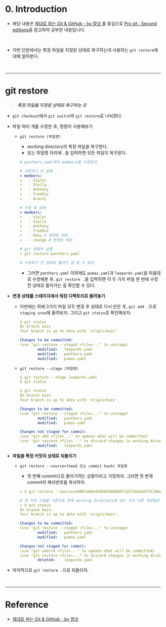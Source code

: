 # 0. Introduction

- 해당 내용은 [제대로 파는 Git & GitHub - by 얄코 ](https://www.inflearn.com/course/%EC%A0%9C%EB%8C%80%EB%A1%9C-%ED%8C%8C%EB%8A%94-%EA%B9%83/dashboard)를 중심으로 [Pro git : Second editions](https://book.naver.com/bookdb/book_detail.nhn?bid=7187291)을 참고하여 공부한 내용입니다.

<br>

- 이번 단원에서는 특정 파일을 지정된 상태로 복구하는데 사용하는 `git restore`에 대해 알아본다.

<br>

---

# git restore

> **_특정 파일을 지정된 상태로 복구하는 것_**

- `git checkout`에서 `git switch`와 `git restore`로 나눠졌다.

- 파일 여러 개를 수정한 후, 명렁어 사용해보기

  - `git restore (파일명)`

    - working directory의 특정 파일을 복구한다.
    - 또는 파일명 자리에 `.`을 입력하면 모든 파일이 복구된다.

    ```yml
    # panthers.yaml에서 members를 수정한다.

    # 수정하기 전 상태
    > members:
    >   - Violet
    >   - Stella
    >   - Anthony
    >   - Freddie
    >   - Arachi

    # 수정 후 상태
    > members:
    >   - Violet
    >   - Stella
    >   - Anthony
    >   - Freddie
    >   - Hoki # 변경된 부분
    >   - change # 변경된 부분

    # git 명령어 실행
    > git restore panthers.yaml

    # 수정하기 전 상태로 돌아간 걸 알 수 있다.
    ```

    - 그러면 `panthers.yaml` 이외에도 `pumas.yaml`과 `leopards.yaml`을 마음대로 수정해본 후, `git restore .`을 입력하면 이 두 가지 파일 한 번에 수정 전 상태로 돌아가는 걸 확인할 수 있다.

- **변경 상태를 스테이지에서 워킹 디렉토리로 돌려놓기**

  - 이번에는 위에 3가지 파일 모두 변경 후 상태로 다시 만든 후, `git add .`으로 `staging area`에 올려보자. 그리고 `git status`로 확인해보자.

    ```yml
    $ git status
    On branch main
    Your branch is up to date with 'origin/main'.

    Changes to be committed:
    (use "git restore --staged <file>..." to unstage)
            modified:   leopards.yaml
            modified:   panthers.yaml
            modified:   pumas.yaml
    ```

  - `git restore --stage (파일명)`

    ```yml
    $ git restore --stage leopards.yaml
    $ git status

    $ git status
    On branch main
    Your branch is up to date with 'origin/main'.

    Changes to be committed:
    (use "git restore --staged <file>..." to unstage)
            modified:   panthers.yaml
            modified:   pumas.yaml

    Changes not staged for commit:
    (use "git add <file>..." to update what will be committed)
    (use "git restore <file>..." to discard changes in working directory)
            modified:   leopards.yaml
    ```

- **파일을 특정 커밋의 상태로 되돌리기**

  - `git restore --source=(head 또는 commit hash) 파일명`

    - 첫 번째 commit으로 돌아가려는 상황이라고 가정하자. 그러면 첫 번재 commit의 해쉬번호를 복사하자.

    ```yml
    > $ git restore --source=ed807a60e49db810008b8fcb5fd4deddf4f200ec leopards.yaml

    # 위 커밋 시점을 기준으로 현재 working directory에 있는 것과 다른 부분들은 수정된 부분으로 인식된다.
    > $ git status
    On branch main
    Your branch is up to date with 'origin/main'.

    Changes to be committed:
    (use "git restore --staged <file>..." to unstage)
            modified:   panthers.yaml
            modified:   pumas.yaml

    Changes not staged for commit:
    (use "git add/rm <file>..." to update what will be committed)
    (use "git restore <file>..." to discard changes in working directory)
            deleted:    leopards.yaml
    ```

- 마지막으로 `git restore .`으로 되돌리자. 

<br>

---

# Reference

- [제대로 파는 Git & GitHub - by 얄코](https://www.inflearn.com/course/%EC%A0%9C%EB%8C%80%EB%A1%9C-%ED%8C%8C%EB%8A%94-%EA%B9%83/dashboard)
